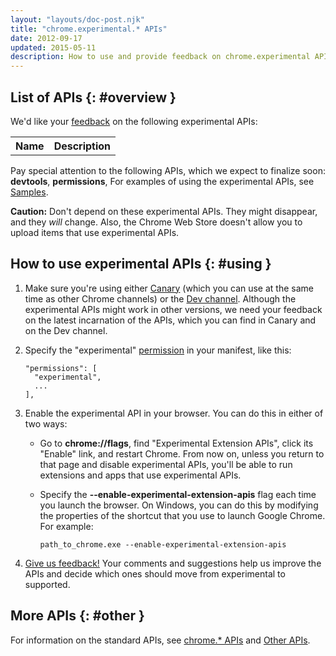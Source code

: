 ```yaml
---
layout: "layouts/doc-post.njk"
title: "chrome.experimental.* APIs"
date: 2012-09-17
updated: 2015-05-11
description: How to use and provide feedback on chrome.experimental APIs.
---
```


## List of APIs {: #overview }

We'd like your [feedback][1] on the following experimental APIs:

<table><tbody><tr><th>Name</th><th>Description</th></tr></tbody></table>

Pay special attention to the following APIs, which we expect to finalize soon: **devtools**,
**permissions**, For examples of using the experimental APIs, see [Samples][2].

<div class="aside aside--warning"><b>Caution:</b> Don't depend on these experimental APIs. They might disappear, and they <em>will</em> change. Also, the Chrome Web Store doesn't allow you to upload items that use experimental APIs.</div>

## How to use experimental APIs {: #using }

1.  Make sure you're using either [Canary][3] (which you can use at the same time as other Chrome
    channels) or the [Dev channel][4]. Although the experimental APIs might work in other versions,
    we need your feedback on the latest incarnation of the APIs, which you can find in Canary and on
    the Dev channel.

2.  Specify the "experimental" [permission][5] in your manifest, like this:

    ```json/1
    "permissions": [
      "experimental",
      ...
    ],
    ```

3.  Enable the experimental API in your browser. You can do this in either of two ways:
    - Go to **chrome://flags**, find "Experimental Extension APIs", click its "Enable" link, and
      restart Chrome. From now on, unless you return to that page and disable experimental APIs,
      you'll be able to run extensions and apps that use experimental APIs.
    - Specify the **\--enable-experimental-extension-apis** flag each time you launch the browser.
      On Windows, you can do this by modifying the properties of the shortcut that you use to launch
      Google Chrome. For example:

      ```text
      path_to_chrome.exe --enable-experimental-extension-apis
      ```

4.  [Give us feedback!][6] Your comments and suggestions help us improve the APIs and decide which
    ones should move from experimental to supported.

## More APIs {: #other }

For information on the standard APIs, see [chrome.\* APIs][7] and [Other APIs][8].

[1]: https://groups.google.com/a/chromium.org/group/chromium-extensions/topics
[2]: /docs/extensions/mv2/samples#search:experimental
[3]: https://tools.google.com/dlpage/chromesxs
[4]: https://www.chromium.org/getting-involved/dev-channel
[5]: /docs/extensions/mv2/declare_permissions
[6]: https://groups.google.com/a/chromium.org/group/chromium-extensions/topics
[7]: /docs/extensions/reference
[8]: /docs/extensions/api_other
